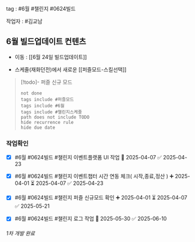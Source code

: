 
tag : #6월  #챌린지  #0624빌드 


작업자 :  #김교남 

## 6월 빌드업데이트 컨텐츠
- 이동 : [[6월 24일 빌드업데이트]]



- 스케줄(재화던전)에서 새로운  [[퍼즐모드-스킬선택]]
> [!todo]- 퍼즐 신규 모드
> ```tasks
> not done
> tags include #퍼즐모드
> tags include #6월
> tags include #챌린지스케줄
> path does not include TODO
> hide recurrence rule
> hide due date
> ```



### 작업확인
- [x] #6월  #0624빌드   #챌린지 이벤트플랫폼 UI 작업 🛫 2025-04-07 ✅ 2025-04-23
- [x] #6월  #0624빌드   #챌린지 이벤트챕터 시간 연동 체크( 시작,종료,정산 ) ➕ 2025-04-01 ⏳ 2025-04-07 ✅ 2025-04-23
- [x] #6월  #0624빌드   #챌린지 퍼즐 신규모드 확인 ➕ 2025-04-01 ⏳ 2025-04-07 ✅ 2025-05-21
- [x] #6월  #0624빌드   #챌린지 로그 작업 📅 2025-05-30 ✅ 2025-06-10




###### 1차 개발 완료

